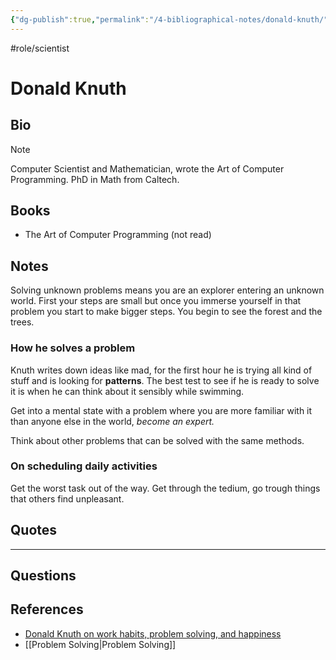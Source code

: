 ```yaml
---
{"dg-publish":true,"permalink":"/4-bibliographical-notes/donald-knuth/","created":"2023-07-21T13:11:47.859+02:00","updated":"2023-08-16T21:53:47.424+02:00"}
---
```


#role/scientist
# Donald Knuth

##  Bio
> [!NOTE]
> Computer Scientist and Mathematician, wrote the Art of Computer Programming. PhD in Math from Caltech.
## Books
- The Art of Computer Programming (not read) 
## Notes
Solving unknown problems means you are an explorer entering an unknown world. First your steps are small but once you immerse yourself in that problem you start to make bigger steps. You begin to see the forest and the trees.

### How he solves a problem
Knuth writes down ideas like mad, for the first hour he is trying all kind of stuff and is looking for **patterns**. The best test to see if he is ready to solve it is when he can think about it sensibly while swimming. 

Get into a mental state with a problem where you are more familiar with it than anyone else in the world, *become an expert.*

Think about other problems that can be solved with the same methods.

### On scheduling daily activities
Get the worst task out of the way. Get through the tedium, go trough things that others find unpleasant.

## Quotes

---
## Questions

## References 
- [Donald Knuth on work habits, problem solving, and happiness](https://shuvomoy.github.io/blogs/posts/Knuth-on-work-habits-and-problem-solving-and-happiness/#donald_knuth_on_work_habits_problem_solving_and_happiness)
- [[Problem Solving\|Problem Solving]]